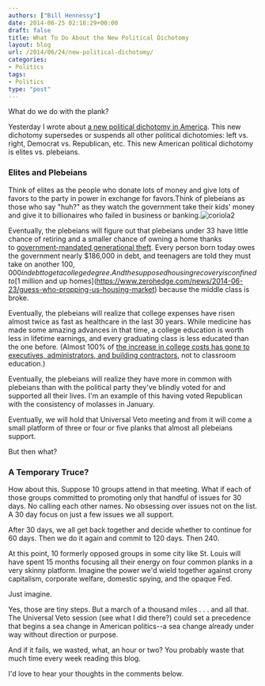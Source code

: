 ```yaml
---
authors: ["Bill Hennessy"]
date: 2014-06-25 02:18:29+00:00
draft: false
title: What To Do About the New Political Dichotomy
layout: blog
url: /2014/06/24/new-political-dichotomy/
categories:
- Politics
tags:
- Politics
type: "post"
---
```


What do we do with the plank?

Yesterday I wrote about [a new political dichotomy in America](https://hennessysview.com/2014/06/24/new-american-political-dichotomy/). This new dichotomy supersedes or suspends all other political dichotomies: left vs. right, Democrat vs. Republican, etc. This new American political dichotomy is elites vs. plebeians.



### Elites and Plebeians



Think of elites as the people who donate lots of money and give lots of favors to the party in power in exchange for favors.Think of plebeians as those who say "huh?" as they watch the government take their kids' money and give it to billionaires who failed in business or banking.![coriola2](https://hennessysview.com/wp-content/uploads/2014/06/coriola2-300x256.jpg)


Eventually, the plebeians will figure out that plebeians under 33 have little chance of retiring and a smaller chance of owning a home thanks to [government-mandated generational theft](https://www.zerohedge.com/news/2013-12-16/chart-day-what-generational-theft-looks). Every person born today owes the government nearly $186,000 in debt, and teenagers are told they must take on another $100,000 in debt to get a college degree. And the supposed housing recovery is confined to [$1 million and up homes](https://www.zerohedge.com/news/2014-06-23/guess-who-propping-us-housing-market) because the middle class is broke.

Eventually, the plebeians will realize that college expenses have risen almost twice as fast as healthcare in the last 30 years. While medicine has made some amazing advances in that time, a college education is worth less in lifetime earnings, and every graduating class is less educated than the one before. (Almost 100% of [the increase in college costs has gone to executives, administrators, and building contractors](https://www.zerohedge.com/news/2014-06-22/what-1-trillion-student-debt-bubble-being-spent), not to classroom education.)

Eventually, the plebeians will realize they have more in common with plebeians than with the political party they've blindly voted for and supported all their lives. I'm an example of this having voted Republican with the consistency of molasses in January.

Eventually, we will hold that Universal Veto meeting and from it will come a small platform of three or four or five planks that almost all plebeians support.

But then what?



### A Temporary Truce?



How about this. Suppose 10 groups attend in that meeting. What if each of those groups committed to promoting only that handful of issues for 30 days. No calling each other names. No obsessing over issues not on the list. A 30 day focus on just a few issues we all support.

After 30 days, we all get back together and decide whether to continue for 60 days. Then we do it again and commit to 120 days. Then 240.

At this point, 10 formerly opposed groups in some city like St. Louis will have spent 15 months focusing all their energy on four common planks in a very skinny platform. Imagine the power we'd wield together against crony capitalism, corporate welfare, domestic spying, and the opaque Fed.

Just imagine.

Yes, those are tiny steps. But a march of a thousand miles . . . and all that. The Universal Veto session (see what I did there?) could set a precedence that begins a sea change in American politics--a sea change already under way without direction or purpose.

And if it fails, we wasted, what, an hour or two? You probably waste that much time every week reading this blog.

I'd love to hear your thoughts in the comments below.
